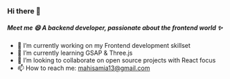 ### Hi there 👋
<!--
**samia13/samia13** is a ✨ _special_ ✨ repository because its `README.md` (this file) appears on your GitHub profile.

Here are some ideas to get you started:

- 🔭 I’m currently working on ...
- 🌱 I’m currently learning ...
- 👯 I’m looking to collaborate on ...
- 🤔 I’m looking for help with ...
- 💬 Ask me about ...
- 📫 How to reach me: ...
- 😄 Pronouns: ...
- ⚡ Fun fact: ...
-->
##### Meet me 😄 A backend developer, passionate about the frontend world ✨

- 🔭 I’m currently working on my Frontend development skillset
- 🌱 I’m currently learning GSAP & Three.js
- 👯 I’m looking to collaborate on open source projects with React focus
- 📫 How to reach me: mahisamia13@gmail.com
